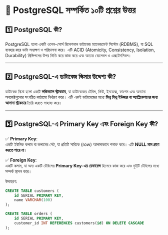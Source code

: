 # 🎯 PostgreSQL সম্পর্কিত ১০টি প্রশ্নের উত্তর

## 1️⃣ PostgreSQL কী?  
PostgreSQL হলো একটি ওপেন-সোর্স রিলেশনাল ডাটাবেজ ম্যানেজমেন্ট সিস্টেম (RDBMS), যা SQL ব্যবহার করে ডাটা সংরক্ষণ ও পরিচালনা করে। এটি ACID (Atomicity, Consistency, Isolation, Durability) প্রিন্সিপলের উপর ভিত্তি করে কাজ করে এবং অত্যন্ত স্কেলেবল ও এক্সটেনসিবল।

---

## 2️⃣ PostgreSQL-এ ডাটাবেজ স্কিমার উদ্দেশ্য কী?  
ডাটাবেজ স্কিমা হলো একটি **লজিক্যাল স্ট্রাকচার**, যা ডাটাবেজের টেবিল, ভিউ, ইনডেক্স, ফাংশন এবং অন্যান্য অবজেক্টগুলোর সংগঠিত কাঠামো নির্ধারণ করে। এটি একই ডাটাবেজের মধ্যে **ভিন্ন ভিন্ন ইউজার বা অ্যাপ্লিকেশনের জন্য আলাদা স্ট্রাকচার** তৈরি করতে সাহায্য করে।

---

## 3️⃣ PostgreSQL-এ Primary Key এবং Foreign Key কী?  
✅ **Primary Key**:  
একটি ইউনিক কলাম বা কলামের সেট, যা প্রতিটি সারিকে (row) আলাদাভাবে শনাক্ত করে। এটি **NULL মান গ্রহণ করতে পারে না**।  

✅ **Foreign Key**:  
একটি কলাম, যা অন্য একটি টেবিলের **Primary Key-এর রেফারেন্স** হিসেবে কাজ করে এবং দুইটি টেবিলের মধ্যে সম্পর্ক স্থাপন করে।

উদাহরণ:
```sql
CREATE TABLE customers (
    id SERIAL PRIMARY KEY,
    name VARCHAR(100)
);

CREATE TABLE orders (
    id SERIAL PRIMARY KEY,
    customer_id INT REFERENCES customers(id) ON DELETE CASCADE
);
